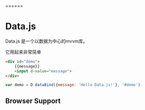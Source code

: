 
======

# Data.js 



Data.js 是一个以数据为中心的mvvm库。


它用起来非常简单

``` html
<div id="demo">
    {{message}}
    <input d-value="message">
</div>
```

``` js
var demo = D.dataBind({message: 'Hello Data.js!'}, '#demo')
```



## Browser Support
